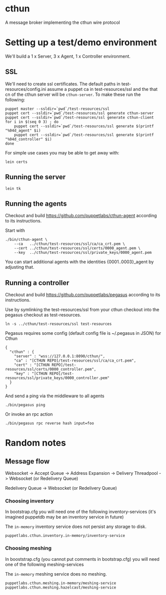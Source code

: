 # cthun

A message broker implementing the cthun wire protocol

# Setting up a test/demo environment

We'll build a 1 x Server, 3 x Agent, 1 x Controller environment.

## SSL

We'll need to create ssl certificates.  The default paths in
test-resources/config.ini assume a puppet ca in test-resources/ssl
and the that cn of the cthun server will be `cthun-server`.  To
make these run the following:

    puppet master --ssldir=`pwd`/test-resources/ssl
    puppet cert --ssldir=`pwd`/test-resources/ssl generate cthun-server
    puppet cert --ssldir=`pwd`/test-resources/ssl generate cthun-client
    for i in $(seq 0 3) ; do
        puppet cert --ssldir=`pwd`/test-resources/ssl generate $(printf "%04d_agent" $i)
        puppet cert --ssldir=`pwd`/test-resources/ssl generate $(printf "%04d_controller" $i)
    done

For simple use cases you may be able to get away with:

    lein certs

## Running the server

    lein tk


## Running the agents

Checkout and build https://github.com/puppetlabs/cthun-agent according to its
instructions.

Start with

    ./bin/cthun-agent \
        --ca   ../cthun/test-resources/ssl/ca/ca_crt.pem \
        --cert ../cthun/test-resources/ssl/certs/0000_agent.pem \
        --key  ../cthun/test-resources/ssl/private_keys/0000_agent.pem

You can start additional agents with the identities {0001..0003}\_agent by
adjusting that.

## Running a controller

Checkout and build https://github.com/puppetlabs/pegasus according to its
instructions.

Use by symlinking the test-resources/ssl from your cthun checkout into the pegasus
checkout as test-resources.

    ln -s ../cthun/test-resources/ssl test-resources

Pegasus requires some config (default config file is ~/.pegasus in JSON) for Cthun

    {
      "cthun" : {
        "server" : "wss://127.0.0.1:8090/cthun/",
        "ca" : "[CTHUN REPO]/test-resources/ssl/ca/ca_crt.pem",
        "cert" : "[CTHUN REPO]/test-resources/ssl/certs/0000_controller.pem",
        "key" : "[CTHUN REPO]/test-resources/ssl/private_keys/0000_controller.pem"
      }
    }

And send a ping via the middleware to all agents

    ./bin/pegasus ping

Or invoke an rpc action

    ./bin/pegasus rpc reverse hash input=foo


# Random notes

## Message flow

Websocket -> Accept Queue -> Address Expansion -> Delivery Threadpool ->
Websocket (or Redelivery Queue)

Redelivery Queue -> Websocket (or Redelivery Queue)

### Choosing inventory

In bootstrap.cfg you will need one of the following inventory-services
(it's imagined puppetdb may be an inventory service in future)

The `in-memory` inventory service does not persist any storage to disk.

    puppetlabs.cthun.inventory.in-memory/inventory-service

### Choosing meshing

In booststrap.cfg (you cannot put comments in bootstrap.cfg) you will
need one of the following meshing-services

The `in-memory` meshing service does no meshing.

    puppetlabs.cthun.meshing.in-memory/meshing-service
    puppetlabs.cthun.meshing.hazelcast/meshing-service

